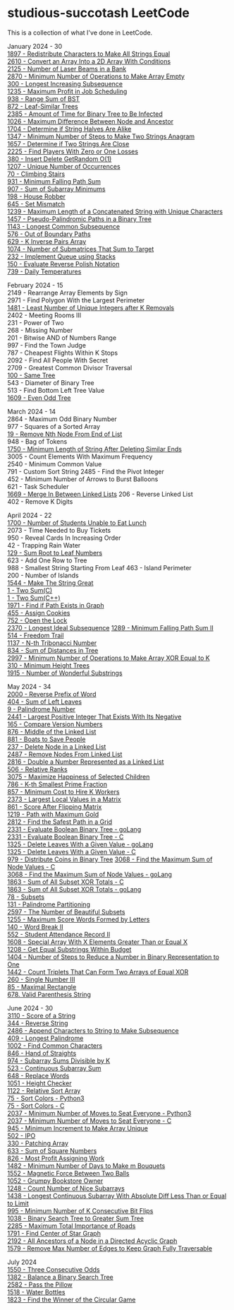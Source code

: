 # studious-succotash LeetCode

This is a collection of what I've done in LeetCode.

January 2024 - 30   
[1897 - Redistribute Characters to Make All Strings Equal](https://github.com/doongwong2/studious-succotash/blob/main/LeetCode/1897.cpp)  
[2610 - Convert an Array Into a 2D Array With Conditions](https://github.com/doongwong2/studious-succotash/blob/main/LeetCode/2610.cpp)    
[2125 - Number of Laser Beams in a Bank](https://github.com/doongwong2/studious-succotash/blob/main/LeetCode/2125.cpp)    
[2870 - Minimum Number of Operations to Make Array Empty](https://github.com/doongwong2/studious-succotash/blob/main/LeetCode/2870.cpp)     
[300 - Longest Increasing Subsequence](https://github.com/doongwong2/studious-succotash/blob/main/LeetCode/300.cpp)    
[1235 - Maximum Profit in Job Scheduling](https://github.com/doongwong2/studious-succotash/blob/main/LeetCode/1235.cpp)  
[938 - Range Sum of BST](https://github.com/doongwong2/studious-succotash/blob/main/LeetCode/938.cpp)    
[872 - Leaf-Similar Trees](https://github.com/doongwong2/studious-succotash/blob/main/LeetCode/872.cpp)    
[2385 - Amount of Time for Binary Tree to Be Infected](https://github.com/doongwong2/studious-succotash/blob/main/LeetCode/2385.cpp)    
[1026 - Maximum Difference Between Node and Ancestor](https://github.com/doongwong2/studious-succotash/blob/main/LeetCode/1026.cpp)  
[1704 - Determine if String Halves Are Alike](https://github.com/doongwong2/studious-succotash/blob/main/LeetCode/1704.cpp)  
[1347 - Minimum Number of Steps to Make Two Strings Anagram](https://github.com/doongwong2/studious-succotash/blob/main/LeetCode/1347.cpp)  
[1657 - Determine if Two Strings Are Close](https://github.com/doongwong2/studious-succotash/blob/main/LeetCode/1657.cpp)  
[2225 - Find Players With Zero or One Losses](https://github.com/doongwong2/studious-succotash/blob/main/LeetCode/2225.cpp)  
[380 - Insert Delete GetRandom O(1)](https://github.com/doongwong2/studious-succotash/blob/main/LeetCode/380.cpp)    
[1207 - Unique Number of Occurrences](https://github.com/doongwong2/studious-succotash/blob/main/LeetCode/1207.cpp)  
[70 - Climbing Stairs](https://github.com/doongwong2/studious-succotash/blob/main/LeetCode/70.cpp)   
[931 - Minimum Falling Path Sum](https://github.com/doongwong2/studious-succotash/blob/main/LeetCode/931.cpp)  
[907 - Sum of Subarray Minimums](https://github.com/doongwong2/studious-succotash/blob/main/LeetCode/907.cpp)    
[198 - House Robber](https://github.com/doongwong2/studious-succotash/blob/main/LeetCode/198.cpp)    
[645 - Set Mismatch](https://github.com/doongwong2/studious-succotash/blob/main/LeetCode/645.cpp)    
[1239 - Maximum Length of a Concatenated String with Unique Characters](https://github.com/doongwong2/studious-succotash/blob/main/LeetCode/1239.cpp)  
[1457 - Pseudo-Palindromic Paths in a Binary Tree](https://github.com/doongwong2/studious-succotash/blob/main/LeetCode/1457.cpp)  
[1143 - Longest Common Subsequence](https://github.com/doongwong2/studious-succotash/blob/main/LeetCode/1143.cpp)  
[576 - Out of Boundary Paths](https://github.com/doongwong2/studious-succotash/blob/main/LeetCode/576.cpp)  
[629 - K Inverse Pairs Array](https://github.com/doongwong2/studious-succotash/blob/main/LeetCode/629.cpp)  
[1074 - Number of Submatrices That Sum to Target](https://github.com/doongwong2/studious-succotash/blob/main/LeetCode/1074.cpp)  
[232 - Implement Queue using Stacks](https://github.com/doongwong2/studious-succotash/blob/main/LeetCode/232.cpp)  
[150 - Evaluate Reverse Polish Notation](https://github.com/doongwong2/studious-succotash/blob/main/LeetCode/150.cpp)  
[739 - Daily Temperatures](https://github.com/doongwong2/studious-succotash/blob/main/LeetCode/739.cpp)

February 2024 - 15    
2149 - Rearrange Array Elements by Sign  
2971 - Find Polygon With the Largest Perimeter  
[1481 - Least Number of Unique Integers after K Removals](https://github.com/doongwong2/studious-succotash/blob/main/LeetCode/1481.cpp)  
2402 - Meeting Rooms III  
231 - Power of Two  
268 - Missing Number  
201 - Bitwise AND of Numbers Range  
997 - Find the Town Judge  
787 - Cheapest Flights Within K Stops  
2092 - Find All People With Secret  
2709 - Greatest Common Divisor Traversal  
[100 - Same Tree](https://github.com/doongwong2/studious-succotash/blob/main/LeetCode/100.cpp)  
543 - Diameter of Binary Tree  
513 - Find Bottom Left Tree Value  
[1609 - Even Odd Tree](https://github.com/doongwong2/studious-succotash/blob/main/LeetCode/1609.cpp)    

March 2024 - 14   
2864 - Maximum Odd Binary Number  
977 - Squares of a Sorted Array  
[19 - Remove Nth Node From End of List](https://github.com/doongwong2/studious-succotash/blob/main/LeetCode/19.cpp)  
948 - Bag of Tokens  
[1750 - Minimum Length of String After Deleting Similar Ends](https://github.com/doongwong2/studious-succotash/blob/main/LeetCode/1750.c)  
3005 - Count Elements With Maximum Frequency  
2540 - Minimum Common Value  
791 - Custom Sort String
2485 - Find the Pivot Integer  
452 - Minimum Number of Arrows to Burst Balloons  
621 - Task Scheduler  
[1669 - Merge In Between Linked Lists](https://github.com/doongwong2/studious-succotash/blob/main/LeetCode/1669.cpp)
206 - Reverse Linked List  
402 - Remove K Digits  
  
April 2024 - 22   
[1700 - Number of Students Unable to Eat Lunch](https://github.com/doongwong2/studious-succotash/blob/main/LeetCode/1700.c)  
2073 - Time Needed to Buy Tickets  
950 - Reveal Cards In Increasing Order  
42 - Trapping Rain Water  
[129 - Sum Root to Leaf Numbers](https://github.com/doongwong2/studious-succotash/blob/main/LeetCode/129.cpp)  
623 - Add One Row to Tree  
988 - Smallest String Starting From Leaf
463 - Island Perimeter  
200 - Number of Islands  
[1544 - Make The String Great](https://github.com/doongwong2/studious-succotash/blob/main/LeetCode/1544.cpp)  
[1 - Two Sum(C)](https://github.com/doongwong2/studious-succotash/blob/main/LeetCode/1.c)  
[1 - Two Sum(C++)](https://github.com/doongwong2/studious-succotash/blob/main/LeetCode/1.cpp)  
[1971 - Find if Path Exists in Graph](https://github.com/doongwong2/studious-succotash/blob/main/LeetCode/1971.cpp)  
[455 - Assign Cookies](https://github.com/doongwong2/studious-succotash/blob/main/LeetCode/455.c)  
[752 - Open the Lock](https://github.com/doongwong2/studious-succotash/blob/main/LeetCode/752.c)  
[2370 - Longest Ideal Subsequence](https://github.com/doongwong2/studious-succotash/blob/main/LeetCode/2370.c)
[1289 - Minimum Falling Path Sum II](https://github.com/doongwong2/studious-succotash/blob/main/LeetCode/1289.c)  
[514 - Freedom Trail](https://github.com/doongwong2/studious-succotash/blob/main/LeetCode/514.c)  
[1137 - N-th Tribonacci Number](https://github.com/doongwong2/studious-succotash/blob/main/LeetCode/1137.c)  
[834 - Sum of Distances in Tree](https://github.com/doongwong2/studious-succotash/blob/main/LeetCode/834.cpp)  
[2997 - Minimum Number of Operations to Make Array XOR Equal to K](https://github.com/doongwong2/studious-succotash/blob/main/LeetCode/2997.c)  
[310 - Minimum Height Trees](https://github.com/doongwong2/studious-succotash/blob/main/LeetCode/310.c)  
[1915 - Number of Wonderful Substrings](https://github.com/doongwong2/studious-succotash/blob/main/LeetCode/1915.c)  

May 2024 - 34  
[2000 - Reverse Prefix of Word](https://github.com/doongwong2/studious-succotash/blob/main/LeetCode/2000.go)  
[404 - Sum of Left Leaves](https://github.com/doongwong2/studious-succotash/blob/main/LeetCode/404.go)  
[9 - Palindrome Number](https://github.com/doongwong2/studious-succotash/blob/main/LeetCode/9.go)  
[2441 - Largest Positive Integer That Exists With Its Negative](https://github.com/doongwong2/studious-succotash/blob/main/LeetCode/2441.go)  
[165 - Compare Version Numbers](https://github.com/doongwong2/studious-succotash/blob/main/LeetCode/165.go)  
[876 - Middle of the Linked List](https://github.com/doongwong2/studious-succotash/blob/main/LeetCode/876.cpp)  
[881 - Boats to Save People](https://github.com/doongwong2/studious-succotash/blob/main/LeetCode/881.go)  
[237 - Delete Node in a Linked List](https://github.com/doongwong2/studious-succotash/blob/main/LeetCode/237.go)  
[2487 - Remove Nodes From Linked List](https://github.com/doongwong2/studious-succotash/blob/main/LeetCode/2487.go)  
[2816 - Double a Number Represented as a Linked List](https://github.com/doongwong2/studious-succotash/blob/main/LeetCode/2816.go)  
[506 - Relative Ranks](https://github.com/doongwong2/studious-succotash/blob/main/LeetCode/506.go)  
[3075 - Maximize Happiness of Selected Children](https://github.com/doongwong2/studious-succotash/blob/main/LeetCode/3075.go)  
[786 - K-th Smallest Prime Fraction](https://github.com/doongwong2/studious-succotash/blob/main/LeetCode/786.go)  
[857 - Minimum Cost to Hire K Workers](https://github.com/doongwong2/studious-succotash/blob/main/LeetCode/857.cpp)  
[2373 - Largest Local Values in a Matrix](https://github.com/doongwong2/studious-succotash/blob/main/LeetCode/2373.go)  
[861 - Score After Flipping Matrix](https://github.com/doongwong2/studious-succotash/blob/main/LeetCode/861.go)  
[1219 - Path with Maximum Gold](https://github.com/doongwong2/studious-succotash/blob/main/LeetCode/1219.go)  
[2812 - Find the Safest Path in a Grid](https://github.com/doongwong2/studious-succotash/blob/main/LeetCode/2812.go)  
[2331 - Evaluate Boolean Binary Tree - goLang](https://github.com/doongwong2/studious-succotash/blob/main/LeetCode/2331.go)  
[2331 - Evaluate Boolean Binary Tree - C](https://github.com/doongwong2/studious-succotash/blob/main/LeetCode/2331.c)  
[1325 - Delete Leaves With a Given Value - goLang](https://github.com/doongwong2/studious-succotash/blob/main/LeetCode/1325.go)  
[1325 - Delete Leaves With a Given Value - C](https://github.com/doongwong2/studious-succotash/blob/main/LeetCode/1325.c)  
[979 - Distribute Coins in Binary Tree](https://github.com/doongwong2/studious-succotash/blob/main/LeetCode/979.go)
[3068 - Find the Maximum Sum of Node Values - C](https://github.com/doongwong2/studious-succotash/blob/main/LeetCode/3068.c)  
[3068 - Find the Maximum Sum of Node Values - goLang](https://github.com/doongwong2/studious-succotash/blob/main/LeetCode/3068.go)  
[1863 - Sum of All Subset XOR Totals - C](https://github.com/doongwong2/studious-succotash/blob/main/LeetCode/1863.c)  
[1863 - Sum of All Subset XOR Totals - goLang](https://github.com/doongwong2/studious-succotash/blob/main/LeetCode/1863.go)  
[78 - Subsets](https://github.com/doongwong2/studious-succotash/blob/main/LeetCode/78.c)  
[131 - Palindrome Partitioning](https://github.com/doongwong2/studious-succotash/blob/main/LeetCode/131.go)  
[2597 - The Number of Beautiful Subsets](https://github.com/doongwong2/studious-succotash/blob/main/LeetCode/2597.go)  
[1255 - Maximum Score Words Formed by Letters](https://github.com/doongwong2/studious-succotash/blob/main/LeetCode/1255.c)  
[140 - Word Break II](https://github.com/doongwong2/studious-succotash/blob/main/LeetCode/140.cpp)  
[552 - Student Attendance Record II](https://github.com/doongwong2/studious-succotash/blob/main/LeetCode/552.c)  
[1608 - Special Array With X Elements Greater Than or Equal X](https://github.com/doongwong2/studious-succotash/blob/main/LeetCode/1608.go)  
[1208 - Get Equal Substrings Within Budget](https://github.com/doongwong2/studious-succotash/blob/main/LeetCode/1208.c)  
[1404 - Number of Steps to Reduce a Number in Binary Representation to One](https://github.com/doongwong2/studious-succotash/blob/main/LeetCode/1404.c)  
[1442 - Count Triplets That Can Form Two Arrays of Equal XOR](https://github.com/doongwong2/studious-succotash/blob/main/LeetCode/1442.c)  
[260 - Single Number III](https://github.com/doongwong2/studious-succotash/blob/main/LeetCode/260.go)  
[85 - Maximal Rectangle](https://github.com/doongwong2/studious-succotash/blob/main/LeetCode/85.go)  
[678. Valid Parenthesis String](https://github.com/doongwong2/studious-succotash/blob/main/LeetCode/678.c)  

June 2024 - 30  
[3110 - Score of a String](https://github.com/doongwong2/studious-succotash/blob/main/LeetCode/3110.c)  
[344 - Reverse String](https://github.com/doongwong2/studious-succotash/blob/main/LeetCode/344.c)  
[2486 - Append Characters to String to Make Subsequence](https://github.com/doongwong2/studious-succotash/blob/main/LeetCode/2486.py)  
[409 - Longest Palindrome](https://github.com/doongwong2/studious-succotash/blob/main/LeetCode/409.py)  
[1002 - Find Common Characters](https://github.com/doongwong2/studious-succotash/blob/main/LeetCode/1002.py)  
[846 - Hand of Straights](https://github.com/doongwong2/studious-succotash/blob/main/LeetCode/846.py)  
[974 - Subarray Sums Divisible by K](https://github.com/doongwong2/studious-succotash/blob/main/LeetCode/974.py)  
[523 - Continuous Subarray Sum](https://github.com/doongwong2/studious-succotash/blob/main/LeetCode/523.py)  
[648 - Replace Words](https://github.com/doongwong2/studious-succotash/blob/main/LeetCode/648.py)  
[1051 - Height Checker](https://github.com/doongwong2/studious-succotash/blob/main/LeetCode/1051.py)  
[1122 - Relative Sort Array](https://github.com/doongwong2/studious-succotash/blob/main/LeetCode/1122.py)  
[75 - Sort Colors - Python3](https://github.com/doongwong2/studious-succotash/blob/main/LeetCode/75.py)  
[75 - Sort Colors - C](https://github.com/doongwong2/studious-succotash/blob/main/LeetCode/75.c)  
[2037 - Minimum Number of Moves to Seat Everyone - Python3](https://github.com/doongwong2/studious-succotash/blob/main/LeetCode/2037.py)  
[2037 - Minimum Number of Moves to Seat Everyone - C](https://github.com/doongwong2/studious-succotash/blob/main/LeetCode/2037.c)  
[945 - Minimum Increment to Make Array Unique](https://github.com/doongwong2/studious-succotash/blob/main/LeetCode/945.py)  
[502 - IPO](https://github.com/doongwong2/studious-succotash/blob/main/LeetCode/502.py)  
[330 - Patching Array](https://github.com/doongwong2/studious-succotash/blob/main/LeetCode/330.py)  
[633 - Sum of Square Numbers](https://github.com/doongwong2/studious-succotash/blob/main/LeetCode/633.py)  
[826 - Most Profit Assigning Work](https://github.com/doongwong2/studious-succotash/blob/main/LeetCode/826.py)  
[1482 - Minimum Number of Days to Make m Bouquets](https://github.com/doongwong2/studious-succotash/blob/main/LeetCode/1482.py)  
[1552 - Magnetic Force Between Two Balls](https://github.com/doongwong2/studious-succotash/blob/main/LeetCode/1552.py)  
[1052 - Grumpy Bookstore Owner](https://github.com/doongwong2/studious-succotash/blob/main/LeetCode/1052.py)  
[1248 - Count Number of Nice Subarrays](https://github.com/doongwong2/studious-succotash/blob/main/LeetCode/1248.py)  
[1438 - Longest Continuous Subarray With Absolute Diff Less Than or Equal to Limit](https://github.com/doongwong2/studious-succotash/blob/main/LeetCode/1438.py)  
[995 - Minimum Number of K Consecutive Bit Flips](https://github.com/doongwong2/studious-succotash/blob/main/LeetCode/995.py)  
[1038 - Binary Search Tree to Greater Sum Tree](https://github.com/doongwong2/studious-succotash/blob/main/LeetCode/1038.py)  
[2285 - Maximum Total Importance of Roads](https://github.com/doongwong2/studious-succotash/blob/main/LeetCode/2285.py)  
[1791 - Find Center of Star Graph](https://github.com/doongwong2/studious-succotash/blob/main/LeetCode/1791.py)  
[2192 - All Ancestors of a Node in a Directed Acyclic Graph](https://github.com/doongwong2/studious-succotash/blob/main/LeetCode/2192.py)  
[1579 - Remove Max Number of Edges to Keep Graph Fully Traversable](https://github.com/doongwong2/studious-succotash/blob/main/LeetCode/1579.py)  
  
July 2024  
[1550 - Three Consecutive Odds](https://github.com/doongwong2/studious-succotash/blob/main/LeetCode/1550.py)  
[1382 - Balance a Binary Search Tree](https://github.com/doongwong2/studious-succotash/blob/main/LeetCode/1382.py)  
[2582 - Pass the Pillow](https://github.com/doongwong2/studious-succotash/blob/main/LeetCode/2582.py)  
[1518 - Water Bottles](https://github.com/doongwong2/studious-succotash/blob/main/LeetCode/1518.py)  
[1823 - Find the Winner of the Circular Game](https://github.com/doongwong2/studious-succotash/blob/main/LeetCode/1823.py)  

